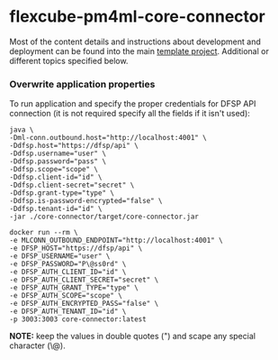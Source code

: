 # flexcube-pm4ml-core-connector

Most of the content details and instructions about development and deployment can be found into 
the main [template project](https://github.com/pm4ml/template-rest-pm4ml-core-connector). 
Additional or different topics specified below.

### Overwrite application properties

To run application and specify the proper credentials for DFSP API connection
(it is not required specify all the fields if it isn't used):
```
java \
-Dml-conn.outbound.host="http://localhost:4001" \
-Ddfsp.host="https://dfsp/api" \
-Ddfsp.username="user" \
-Ddfsp.password="pass" \
-Ddfsp.scope="scope" \
-Ddfsp.client-id="id" \
-Ddfsp.client-secret="secret" \
-Ddfsp.grant-type="type" \
-Ddfsp.is-password-encrypted="false" \
-Ddfsp.tenant-id="id" \
-jar ./core-connector/target/core-connector.jar
```
```
docker run --rm \
-e MLCONN_OUTBOUND_ENDPOINT="http://localhost:4001" \
-e DFSP_HOST="https://dfsp/api" \
-e DFSP_USERNAME="user" \
-e DFSP_PASSWORD="P\@ss0rd" \
-e DFSP_AUTH_CLIENT_ID="id" \
-e DFSP_AUTH_CLIENT_SECRET="secret" \
-e DFSP_AUTH_GRANT_TYPE="type" \
-e DFSP_AUTH_SCOPE="scope" \
-e DFSP_AUTH_ENCRYPTED_PASS="false" \
-e DFSP_AUTH_TENANT_ID="id" \
-p 3003:3003 core-connector:latest
```
**NOTE:** keep the values in double quotes (") and scape any special character (\\@).